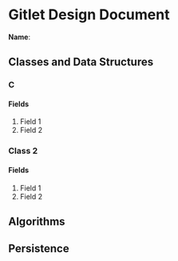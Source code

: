 # Gitlet Design Document

**Name**:

## Classes and Data Structures

### C

#### Fields

1. Field 1
2. Field 2


### Class 2

#### Fields

1. Field 1
2. Field 2


## Algorithms

## Persistence

